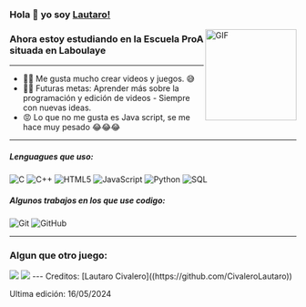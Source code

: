 ### Hola 👋 yo soy  [Lautaro!](https://github.com/CivaleroLautaro)

<img align="right" alt="GIF" height="160px" src="https://media3.giphy.com/media/v1.Y2lkPTc5MGI3NjExMW1idDNrYWNheHI1dDVzMWVhMmhxb2RsOTF5ZDdyaDJpZzFuOGlvciZlcD12MV9pbnRlcm5hbF9naWZfYnlfaWQmY3Q9Zw/26tn33aiTi1jkl6H6/giphy.gif"/>

### Ahora estoy estudiando en la Escuela ProA situada en Laboulaye
---

- 👩‍💻 Me gusta mucho crear videos y juegos. 😅
- 💪🏼 Futuras metas: Aprender más sobre la programación y edición de videos - Siempre con nuevas ideas.
- 😡 Lo que no me gusta es Java script, se me hace muy pesado 😂😂😂

---

##### Lenguagues que uso:

![C](https://img.shields.io/badge/-C-000000?style=flat&logo=c)
![C++](https://img.shields.io/badge/-C++-000000?style=flat&logo=c%2B%2B)
![HTML5](https://img.shields.io/badge/-HTML5-000000?style=flat&logo=html5)
![JavaScript](https://img.shields.io/badge/-JavaScript-000000?style=flat&logo=javascript)
![Python](https://img.shields.io/badge/-Python-000000?style=flat&logo=python)
![SQL](https://img.shields.io/badge/-SQL-000000?style=flat&logo=postgresql)

##### Algunos trabajos en los que use codigo:

![Git](https://img.shields.io/badge/-Git-222222?style=flat&logo=git&logoColor=F05032)
![GitHub](https://img.shields.io/badge/-GitHub-222222?style=flat&logo=github&logoColor=181717)
<br/>

---
### Algun que otro juego:
<img src="https://img.shields.io/badge/Steam-000000?style=for-the-badge&logo=steam&logoColor=white"/>
<img src="https://img.shields.io/badge/Itch.io-FA5C5C?style=for-the-badge&logo=itchdotio&logoColor=white"/>
---
Creditos: [Lautaro Civalero]((https://github.com/CivaleroLautaro))

Ultima edición: 16/05/2024
